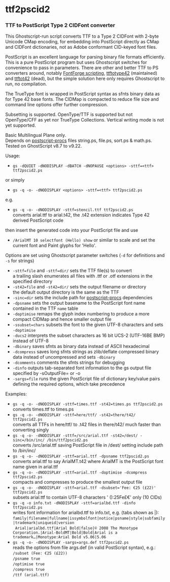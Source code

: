 # ttf2pscid2
### TTF to PostScript Type 2 CIDFont converter

This Ghostscript-run script converts TTF to a Type 2 CIDFont with 2-byte Unicode CMap encoding, for embedding into PostScript directly as CMap and CIDFont dictionaries, not as Adobe conformant CID-keyed font files.

PostScript is an excellent language for parsing binary file formats efficiently. This is a pure PostScript program but uses Ghostscript switches for convenience to pass in parameters. There are other and better TTF to PS converters around, notably [FontForge scripting](https://fontforge.github.io/scripting.html), [ttftotype42](https://github.com/kohler/lcdf-typetools) (maintained) and [ttftot42](https://github.com/nih-at/ttftot42) (dead), but the simple solution here only requires Ghostscript to run, no compilation.

The TrueType font is wrapped in PostScript syntax as sfnts binary data as for Type 42 base fonts. The CIDMap is compacted to reduce file size and command line options offer further compression.

Subsetting is supported. OpenType/TTF is supported but not OpenType/CFF as yet nor TrueType Collections. Vertical writing mode is not yet supported.

Basic Multilingual Plane only.  
Depends on [postscript-procs](https://github.com/scriptituk/postscript-procs) files string.ps, file.ps, sort.ps & math.ps.  
Tested on GhostScript v8.7 to v9.22.

Usage:
* `gs -dQUIET -dNODISPLAY -dBATCH -dNOPAUSE <options> -sttf=<ttf> ttf2pscid2.ps`

or simply  

* `gs -q -o- -dNODISPLAY <options> -sttf=<ttf> ttf2pscid2.ps`

e.g.

* `gs -q -o- -dNODISPLAY -sttf=stencil.ttf ttf2pscid2.ps`  
  converts arial.ttf to arial.t42, the .t42 extension indicates Type 42 derived PostScript code

then insert the generated code into your PostScript file and use  
* `/ArialMT 10 selectfont (Hello) show` or similar to scale and set the current font and Paint glyphs for 'Hello'.

Options are set using Ghostscript parameter switches (`-d` for definitions and `-s` for strings)
* `-sttf=file` and `-sttf=dir/` sets the TTF file(s) to convert  
  a trailing slash enumerates all files with .ttf or .otf extensions in the specified directory
* `-st42=file` and `-st42=dir/` sets the output filename or directory  
  the default output directory is the same as the TTF
* `-sinc=dir` sets the include path for [postscript-procs](https://github.com/scriptituk/postscript-procs) dependencies
* `-dpsname` sets the output basename to the PostScript font name contained in the TTF `name` table
* `-doptimise` remaps the glyph index numbering to produce a more compact CIDMap and hence smaller output file
* `-ssubset=chars` subsets the font to the given UTF-8 characters and sets `-doptimise`
* `-ducs2` interprets the subset characters as 16 bit UCS-2 (UTF-16BE BMP) instead of UTF-8
* `-dbinary` saves sfnts as binary data instead of ASCII hexadecimal
* `-dcompress` saves long sfnts strings as zlib/deflate compressed binary data instead of uncompressed and sets `-dbinary`
* `-dcomments` comments the sfnts strings for debugging
* `-dinfo` outputs tab-separated font information to the gs output file specified by -sOutputFile= or -o
* `-sargs=file` runs the given PostScript file of dictionary key/value pairs defining the required options, which take precedence

Examples:
* `gs -q -o- -dNODISPLAY -sttf=times.ttf -st42=times.ps ttf2pscid2.ps`  
  converts times.ttf to times.ps
* `gs -q -o- -dNODISPLAY -sttf=here/ttf/ -st42=there/t42/ ttf2pscid2.ps`  
  converts all TTFs in here/ttf/ to .t42 files in there/t42/ much faster than converting singly
* `gs -q -o- -dNODISPLAY -sttf=/src/arial.ttf -st42=/dest/ -sinc=/bin/inc/ /bin/ttf2pscid2.ps`  
  converts /src/arial.ttf saving PostScript file in /dest/ setting include path to /bin/inc/
* `gs -q -o- -dNODISPLAY -sttf=arial.ttf -dpsname ttf2pscid2.ps`  
  converts arial.ttf to say ArialMT.t42 where ArialMT is the PostScript font name given in arial.ttf
* `gs -q -o- -dNODISPLAY -sttf=arial.ttf -doptimise -dcompress ttf2pscid2.ps`  
  compacts and compresses to produce the smallest output file
* `gs -q -o- -dNODISPLAY -sttf=arial.ttf -dsubset='Fee: €25 (£22)' ttf2pscid2.ps`  
  subsets arial.ttf to contain UTF-8 characters ' ():25Fe£€' only (10 CIDs)
* `gs -q -o info.txt -dNODISPLAY -sttf=arialbd.ttf -dinfo ttf2pscid2.ps`  
  writes font information for arialbd.ttf to info.txt, e.g. (tabs shown as |):  
  `family|filename|fullname|issymbolfont|notice|psname|style|subfamily|trademark|uniqueid|version`  
 ` Arial|arialbd.ttf|Arial Bold|false|© 2008 The Monotype Corporation.|Arial-BoldMT|Bold|Bold|Arial is a  trademark…|Monotype:Arial Bold v5.06|5.06`
* `gs -q -o- -dNODISPLAY -sargs=args.def ttf2pscid2.ps`  
  reads the options from file args.def (in valid PostScript syntax), e.g.:  
  `/subset (Fee: €25 (£22))`  
  `/psname true`  
  `/optimise true`  
  `/compress true`  
  `/ttf (arial.ttf)`
  
